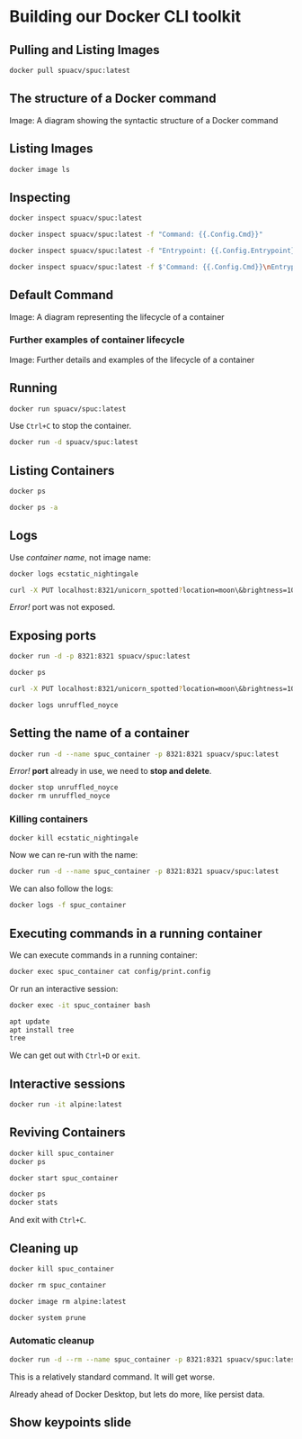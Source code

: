 # Building our Docker CLI toolkit


## Pulling and Listing Images
```bash
docker pull spuacv/spuc:latest
```

## The structure of a Docker command
Image: A diagram showing the syntactic structure of a Docker command

## Listing Images
```bash
docker image ls
```

## Inspecting
```bash
docker inspect spuacv/spuc:latest
```
```bash
docker inspect spuacv/spuc:latest -f "Command: {{.Config.Cmd}}"
```
```bash
docker inspect spuacv/spuc:latest -f "Entrypoint: {{.Config.Entrypoint}}"
```
```bash
docker inspect spuacv/spuc:latest -f $'Command: {{.Config.Cmd}}\nEntrypoint: {{.Config.Entrypoint}}'
```

## Default Command
Image: A diagram representing the lifecycle of a container

### Further examples of container lifecycle
Image: Further details and examples of the lifecycle of a container


## Running
```bash
docker run spuacv/spuc:latest
```
Use `Ctrl+C` to stop the container.
```bash
docker run -d spuacv/spuc:latest
```

## Listing Containers
```bash
docker ps
```
```bash
docker ps -a
```

## Logs
Use *container name*, not image name:
```bash
docker logs ecstatic_nightingale
```
```bash
curl -X PUT localhost:8321/unicorn_spotted?location=moon\&brightness=100
```
*Error!* port was not exposed.

## Exposing ports
```bash
docker run -d -p 8321:8321 spuacv/spuc:latest
```
```bash
docker ps
```
```bash
curl -X PUT localhost:8321/unicorn_spotted?location=moon\&brightness=100
```
```bash
docker logs unruffled_noyce
```

## Setting the name of a container
```bash
docker run -d --name spuc_container -p 8321:8321 spuacv/spuc:latest
```
*Error!* **port** already in use, we need to **stop and delete**.
```bash
docker stop unruffled_noyce
docker rm unruffled_noyce
```

### Killing containers
```bash
docker kill ecstatic_nightingale
```

Now we can re-run with the name:
```bash
docker run -d --name spuc_container -p 8321:8321 spuacv/spuc:latest
```
We can also follow the logs:
```bash
docker logs -f spuc_container
```

## Executing commands in a running container
We can execute commands in a running container:
```bash
docker exec spuc_container cat config/print.config
```
Or run an interactive session:
```bash
docker exec -it spuc_container bash
```
```bash
apt update
apt install tree
tree
```
We can get out with `Ctrl+D` or `exit`.


## Interactive sessions
```bash
docker run -it alpine:latest
```

## Reviving Containers
```bash
docker kill spuc_container
docker ps
```
```bash
docker start spuc_container
```
```bash
docker ps
docker stats
```
And exit with `Ctrl+C`.

## Cleaning up
```bash
docker kill spuc_container
```
```bash
docker rm spuc_container
```
```bash
docker image rm alpine:latest
```
```bash
docker system prune
```

### Automatic cleanup
```bash
docker run -d --rm --name spuc_container -p 8321:8321 spuacv/spuc:latest
```
This is a relatively standard command.
It will get worse.

Already ahead of Docker Desktop, but lets do more, like persist data.


## Show keypoints slide
